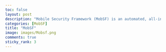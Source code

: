 ```yaml
---
toc: false
layout: post
description: "Mobile Security Framework (MobSF) is an automated, all-in-one mobile application (Android/iOS/Windows) pen-testing, malware analysis and security assessment framework capable of performing static and dynamic analysis."
categories: [MobSF]
title: "MobSF"
image: images/Mobsf.png
comments: true
sticky_rank: 3
---
```

